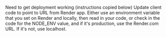 Need to get deployment working (instructions copied below)
Update client code to point to URL from Render app. 
Either use an environment variable that you set on Render and locally, then read in your code, or check in the code for the NODE_ENV value, and if it's production, use the Render.com URL. 
If it's not, use localhost.
